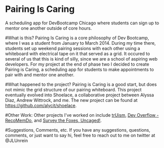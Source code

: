 Pairing Is Caring
=================
A scheduling app for DevBootcamp Chicago where students can sign up to mentor one another outside of core hours.


#What is this?
Pairing Is Caring is a core philosophy of Dev Bootcamp, where I was a student from January to March 2014. During my time there,
students set up weekend pairing sessions with each other using a whiteboard with electrical tape on it that served as
a grid. It occured to several of us that this is kind of silly, since we are a school of aspiring web developers. For my
project at the end of phase two I decided to create Pairing is Caring, a scheduling app for students to make appointments
to pair with and mentor one another.

#What happened to the project?
Pairing is Caring is a good start, but does not mimic the grid structure of our pairing whiteboard. This project eventually
evolved into Shoelace, a collaborative project between Alyssa Diaz, Andrew Wittrock, and me. The new project can be found
at https://github.com/alycit/shoelace.

#Other Work:
Other projects I've worked on include [trUism](https://github.com/devdame/DBC-final-project), [Dev Overflow - RecoMemDo](https://github.com/alexcodreanu86/dev_overflow_dev), and [Survey the Foxes, Uncaged!](https://github.com/nealcpeters/survey_gorilla).

#Suggestions, Comments, etc.
If you have any suggestions, questions, comments, or just want to say hi, feel free to reach out to me on twitter at @JLUnrein

